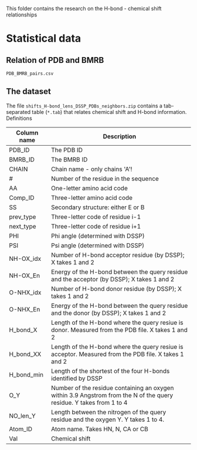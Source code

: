 This folder contains the research on the H-bond - chemical shift relationships

# Statistical data 

## Relation of PDB and BMRB

`PDB_BMRB_pairs.csv`

## The dataset
The file `shifts_H-bond_lens_DSSP_PDBs_neighbors.zip` contains a tab-separated table (`*.tab`) that relates chemical shift and H-bond information. 
Definitions

| Column name | Description                                                                                            |
|-------------|--------------------------------------------------------------------------------------------------------|
| PDB_ID      | The PDB ID                                                                                             |
| BMRB_ID     | The BMRB ID                                                                                            |
| CHAIN       | Chain name - only chains 'A'!                                                                          |
| #           | Number of the residue in the sequence                                                                  |
| AA          | One-letter amino acid code                                                                             |
| Comp_ID     | Three-letter amino acid code                                                                           |
| SS          | Secondary structure: either E or B                                                                     |
| prev_type   | Three-letter code of residue i-1                                                                       |
| next_type   | Three-letter code of residue i+1                                                                       |
| PHI         | Phi angle (determined with DSSP)                                                                       |
| PSI         | Psi angle (determined with DSSP)                                                                       |
| NH-OX_idx   | Number of H-bond acceptor residue (by DSSP); X takes 1 and 2                                           |
| NH-OX_En    | Energy of the H-bond between the query residue and the acceptor (by DSSP); X takes 1 and 2             |
| O-NHX_idx   | Number of H-bond donor residue (by DSSP); X takes 1 and 2                                              |
| O-NHX_En    | Energy of the H-bond between the query residue and the donor (by DSSP); X takes 1 and 2                |
| H_bond_X    | Length of the H-bond where the query resiue is donor. Measured from the PDB file. X takes 1 and 2      |
| H_bond_XX   | Length of the H-bond where the query resiue is acceptor. Measured from the PDB file. X takes 1 and 2   |
| H_bond_min  | Length of the shortest of the four H-bonds identified by DSSP                                          |
| O_Y         | Number of the residue containing an oxygen within 3.9 Angstrom from the N of the query residue. Y takes from 1 to 4 |
| NO_len_Y    | Length between the nitrogen of the query residue and the oxygen Y. Y takes 1 to 4.                     |
| Atom_ID     | Atom name. Takes HN, N, CA or CB                                                                       |
| Val         | Chemical shift                                                                                         |
